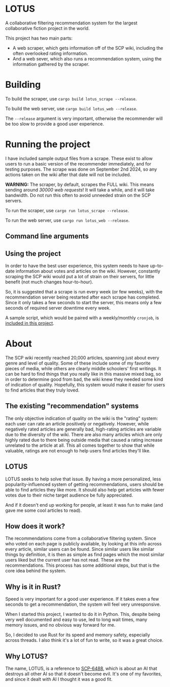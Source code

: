 # LOTUS
A collaborative filtering recommendation system for the largest collaborative fiction project in the world.

This project has two main parts: 
- A web scraper, which gets information off of the SCP wiki, including the often overlooked rating information.
- And a web sever, which also runs a recommendation system, using the information gathered by the scraper.

# Building

To build the scraper, use `cargo build lotus_scrape --release`.

To build the web server, use `cargo build lotus_web --release`.

The `--release` argument is very important, otherwise the recommender will be too slow to provide a good user experience.

# Running the project
I have included sample output files from a scrape. These exist to allow users to run a basic version of the recommender immediately, and for testing purposes.
The scrape was done on September 2nd 2024, so any actions taken on the wiki after that date will not be included.

**WARNING:** The scraper, by default, scrapes the FULL wiki. This means sending around *30000 web requests*!
It will take a while, and it will take bandwidth. Do not run this often to avoid unneeded strain on the SCP servers.

To run the scraper, use `cargo run lotus_scrape --release`.

To run the web server, use `cargo run lotus_web --release`.

## Command line arguments

## Using the project

In order to have the best user experience, this system needs to have up-to-date information about votes and articles on the wiki.
However, constantly scraping the SCP wiki would put a lot of strain on their servers, for little benefit (not much changes hour-to-hour).

So, it is suggested that a scrape is run every week (or few weeks), with the recommendation server being restarted after each scrape has completed.
Since it only takes a few seconds to start the server, this means only a few seconds of required server downtime every week.

A sample script, which would be paired with a weekly/monthly `cronjob`, is [included in this project](start_server.sh).

# About
The SCP wiki recently reached 20,000 articles, spanning just about every genre and level of quality.
Some of these include some of my favorite pieces of media, while others are clearly middle schoolers' first writings.
It can be hard to find things that you really like in this massive mixed bag, so in order to determine good from bad, the wiki knew they needed some kind of indication of quality.
Hopefully, this system would make it easier for users to find articles that they truly loved.

## The existing "recommendation" systems
The only objective indication of quality on the wiki is the "rating" system: each user can rate an article positively or negatively.
However, while negatively rated articles are generally bad, high-rating articles are variable due to the diversity of the wiki.
There are also many articles which are only highly rated due to there being outside media that caused a rating increase unrelated to the article at all.
This all comes together to show that while valuable, ratings are not enough to help users find articles they'll like.

## LOTUS
LOTUS seeks to help solve that issue. By having a more personalized, less popularity-influenced system of getting recommendations, users should be able to find articles they like more.
It should also help get articles with fewer votes due to their niche target audience be fully appreciated.

And if it doesn't end up working for people, at least it was fun to make (and gave me some cool articles to read).

## How does it work?
The recommendations come from a collaborative filtering system. Since who voted on each page is publicly available, by looking at this info across every article, similar users can be found.
Since similar users like similar things by definition, it is then as simple as find pages which the most similar users liked but the current user has not read. These are the recommendations.
This process has some additional steps, but that is the core idea behind the system.

## Why is it in Rust?
Speed is very important for a good user experience. If it takes even a few seconds to get a recommendation, the system will feel very unresponsive.

When I started this project, I wanted to do it in Python. This, despite being very well documented and easy to use, led to long wait times, many memory issues, and no obvious way forward for me.

So, I decided to use Rust for its speed and memory safety, especially across threads. I also think it's a lot of fun to write, so it was a great choice.

## Why LOTUS?
The name, LOTUS, is a reference to [SCP-6488](https://scp-wiki.wikidot.com/scp-6488), which is about an AI that destroys all other AI so that it doesn't become evil.
It's one of my favorites, and since it dealt with AI I thought it was a good fit.
